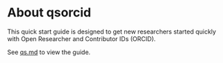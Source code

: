 # About qsorcid
This quick start guide is designed to get new researchers started quickly with Open Researcher and Contributor IDs (ORCID).

See [qs.md](qs.md) to view the guide.
